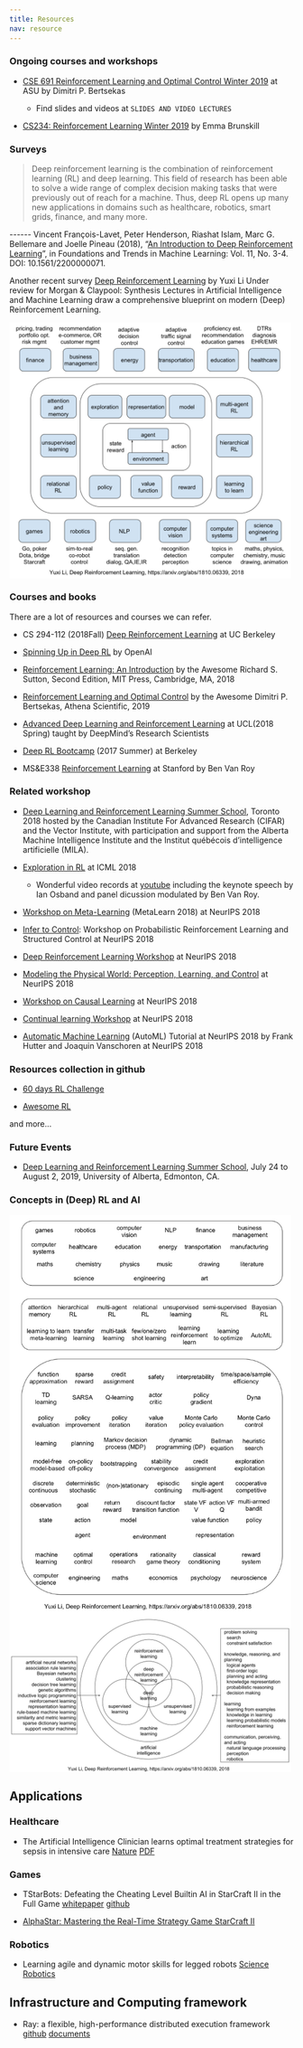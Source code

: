 ```yaml
---
title: Resources
nav: resource
---
```


### Ongoing courses and workshops

- [CSE 691 Reinforcement Learning and Optimal Control Winter 2019](http://web.mit.edu/dimitrib/www/RLbook.html) at ASU by Dimitri P. Bertsekas
  - Find slides and videos at `SLIDES AND VIDEO LECTURES`

- [CS234: Reinforcement Learning Winter 2019](http://web.stanford.edu/class/cs234/index.html) by Emma Brunskill

### Surveys

> Deep reinforcement learning is the combination of reinforcement learning (RL) and deep learning.
> This field of research has been able to solve a wide range of complex decision making tasks that were previously out of reach for a machine.
> Thus, deep RL opens up many new applications in domains such as healthcare, robotics, smart grids, finance, and many more.

------ Vincent François-Lavet, Peter Henderson, Riashat Islam, Marc G. Bellemare and Joelle Pineau (2018), “[An Introduction to Deep Reinforcement Learning](https://arxiv.org/abs/1811.12560)”, in Foundations and Trends in Machine Learning: Vol. 11, No. 3-4. DOI: 10.1561/2200000071.

Another recent survey [Deep Reinforcement Learning](https://arxiv.org/abs/1810.06339) by Yuxi Li Under review for Morgan & Claypool: Synthesis Lectures in Artificial Intelligence and Machine Learning
draw a comprehensive blueprint on modern (Deep) Reinforcement Learning.

<img src="static/img/drl_survey1.png" alt="blueprint for deep reinforcement learning" width="500" align="middle">

### Courses and books

There are a lot of resources and courses we can refer.
- CS 294-112 (2018Fall) [Deep Reinforcement Learning](http://rail.eecs.berkeley.edu/deeprlcourse/) at UC Berkeley
 
- [Spinning Up in Deep RL](https://spinningup.openai.com/en/latest/) by OpenAI

- [Reinforcement Learning: An Introduction](http://incompleteideas.net/book/the-book.html) by the Awesome Richard S. Sutton, Second Edition, MIT Press, Cambridge, MA, 2018

- [Reinforcement Learning and Optimal Control](http://web.mit.edu/dimitrib/www/RLbook.html) by the Awesome Dimitri P. Bertsekas, Athena Scientific, 2019

- [Advanced Deep Learning and Reinforcement Learning](https://github.com/enggen/DeepMind-Advanced-Deep-Learning-and-Reinforcement-Learning) at UCL(2018 Spring) taught by DeepMind’s Research Scientists
 
- [Deep RL Bootcamp](https://sites.google.com/view/deep-rl-bootcamp/lectures) (2017 Summer) at Berkeley
 
- MS&E338 [Reinforcement Learning](https://web.stanford.edu/class/msande338/) at Stanford by Ben Van Roy

### Related workshop

- [Deep Learning and Reinforcement Learning Summer School](http://videolectures.net/DLRLsummerschool2018_toronto/), Toronto 2018 hosted by the Canadian Institute For Advanced Research (CIFAR) and the Vector Institute, with participation and support from the Alberta Machine Intelligence Institute and the Institut québécois d’intelligence artificielle (MILA).

- [Exploration in RL](https://sites.google.com/view/erl-2018/home) at ICML 2018
  - Wonderful video records at [youtube](https://www.youtube.com/playlist?list=PLbSAfmOMweH3YkhlH0d5KaRvFTyhcr30b) including the keynote speech by Ian Osband and panel dicussion modulated by Ben Van Roy.

- [Workshop on Meta-Learning](http://metalearning.ml/2018/) (MetaLearn 2018) at NeurIPS 2018

- [Infer to Control](https://sites.google.com/view/infer2control-nips2018): Workshop on Probabilistic Reinforcement Learning and Structured Control at NeurIPS 2018

- [Deep Reinforcement Learning Workshop](https://sites.google.com/view/deep-rl-workshop-nips-2018/home) at NeurIPS 2018

- [Modeling the Physical World: Perception, Learning, and Control](http://phys2018.csail.mit.edu/program.html) at NeurIPS 2018

- [Workshop on Causal Learning](https://sites.google.com/view/nips2018causallearning/home) at NeurIPS 2018

- [Continual learning Workshop](https://sites.google.com/view/continual2018/home) at NeurIPS 2018

- [Automatic Machine Learning](https://www.automl.org/events/) (AutoML) Tutorial at NeurIPS 2018 by Frank Hutter and Joaquin Vanschoren at NeurIPS 2018


### Resources collection in github

- [60 days RL Challenge](https://github.com/andri27-ts/60_Days_RL_Challenge)

- [Awesome RL](https://github.com/aikorea/awesome-rl)

and more…

### Future Events

- [Deep Learning and Reinforcement Learning Summer School](https://dlrlsummerschool.ca/), July 24 to August 2, 2019, University of Alberta, Edmonton, CA.

### Concepts in (Deep) RL and AI

<img src="static/img/drl_survey2.png" alt="Concepts in deep reinforcement learning" width="500" align="middle">

<img src="static/img/drl_survey3.png" alt="Concepts in artificial intelligence" width="500" align="middle">

## Applications

### Healthcare

- The Artificial Intelligence Clinician learns optimal treatment strategies for sepsis in intensive care [Nature](https://www.nature.com/articles/s41591-018-0213-5) [PDF](/static/files/AI-Clinician-optimal-treatment.pdf)

### Games

- TStarBots: Defeating the Cheating Level Builtin AI in StarCraft II in the Full Game [whitepaper](https://arxiv.org/pdf/1809.07193.pdf) [github](https://github.com/Tencent/TStarBots)

- [AlphaStar: Mastering the Real-Time Strategy Game StarCraft II](https://deepmind.com/blog/alphastar-mastering-real-time-strategy-game-starcraft-ii/)

### Robotics

- Learning agile and dynamic motor skills for legged robots [Science Robotics](http://robotics.sciencemag.org/content/4/26/eaau5872)

## Infrastructure and Computing framework

- Ray: a flexible, high-performance distributed execution framework [github](https://github.com/ray-project/ray) [documents](https://ray.readthedocs.io/en/latest/)